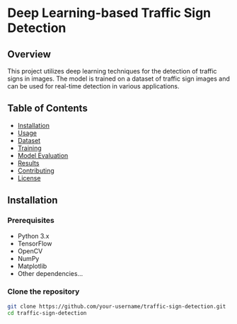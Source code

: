 # Deep Learning-based Traffic Sign Detection

## Overview

This project utilizes deep learning techniques for the detection of traffic signs in images. The model is trained on a dataset of traffic sign images and can be used for real-time detection in various applications.

## Table of Contents

- [Installation](#installation)
- [Usage](#usage)
- [Dataset](#dataset)
- [Training](#training)
- [Model Evaluation](#model-evaluation)
- [Results](#results)
- [Contributing](#contributing)
- [License](#license)

## Installation

### Prerequisites

- Python 3.x
- TensorFlow
- OpenCV
- NumPy
- Matplotlib
- Other dependencies...

### Clone the repository

```bash
git clone https://github.com/your-username/traffic-sign-detection.git
cd traffic-sign-detection


